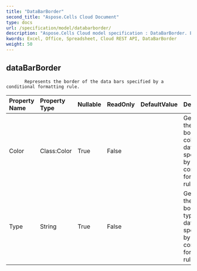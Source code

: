 ```yaml
---
title: "DataBarBorder"
second_title: "Aspose.Cells Cloud Document"
type: docs
url: /specification/model/databarborder/
description: "Aspose.Cells Cloud model specification : DataBarBorder. Effortlessly handle Excel and other spreadsheet documents with features like opening, generating, editing, splitting, merging, comparing, and converting."
kwords: Excel, Office, Spreadsheet, Cloud REST API, DataBarBorder
weight: 50
---
```


## **dataBarBorder**

           Represents the border of the data bars specified by a conditional formatting rule.            

| Property Name | Property Type | Nullable |  ReadOnly | DefaultValue | Description | 
| :- | :- | :- |:- |  :- | :- |
| Color | Class:Color | True |  False |  | Gets or sets the border's color of data bars specified by a conditional formatting rule.  |  
| Type | String | True |  False |  | Gets or sets the border's type of data bars specified by a conditional formatting rule.  |  

